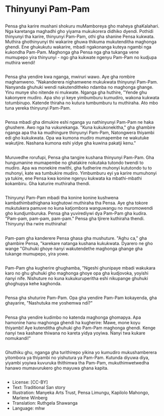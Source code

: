 # Thinyunyi Pam-Pam

##
Pensa gha karire mushani shokuru muMamboreya gho maheya ghaKalahari. Nga karetanga maghadhi gho yiyama mukukorera didhiko dyendi. Pothidi thinyunyi tha karire, thinyunyi Pam-Pam, othi gha shanine Pensa kukwata. Muthira ghothinyunyi thi wakarire ghuwa thikuma mukutenditha maghonga ghendi. Ene ghukukutu wakarire, mbadi ngakonanga kuteya ngambi nga kukondha Pam-Pam. Maghonga gha Pensa nga gha tukanga vene mumupepo yira thinyunyi - ngo gha kukwate ngenyu Pam-Pam no kudjupa muthira wendi!

##
Pensa gha yendire kwa nganga, mwiruri wawo. Aye gha rombire maghamweno. "Nakanderera nighamwene mukukwata thinyunyi Pam-Pam. Nanyanda ghuhuki wendi nakutenditheko ndamba no maghonga ghange. Yinu munye sho nitende ni mukwate. Nganga gha huthire, "Yende ghu kakonyere mudiro. Apa sho yi keye yimbumburu kumudiro, wakona kukwata totumbirupo. Katende thiraha no kutura tumbumburu tu muthiraha. Ato mbo tuna yereka thinyunyi Pam-Pam.

##
Pensa mbadi gha dimukire eshi nganga yu nathinyunyi Pam-Pam ne haka ghushere. Awo nga ha vukurekanga. "Kuna kukukonekitha," gha ghambire nganga apa tha ka mudhingure thinyunyi Pam-Pam, Natongwera thiyambi edi gho kukukwata. Opa wa kumona mudiro mumapembe ne wakutuke wakutjire. Nashana kumona eshi yidye gha kuwina pakatji kenu."

##
Muruvedhe rorufupi, Pensa gha tangire kushana thinyunyi Pam-Pam. Gha hungumanine mumapembe no ghatakire nokutaka tutondo twendi to mudiro. Apa wa monekire mwithi, gha fudherire muhonyi kututondo tu to muhonyi, kate wa tumbukire mudiro. Yimbumburu eyi ya karire mumuhonyi ya tukire, ene Pensa kwa konine ngenyu kukwata ka mbathi-mbathi kokambiru. Gha katurire muthiraha thendi.

##
Thinyunyi Pam-Pam mbadi tha konine konine kushwena kambathimbathighana koghutowi muthiraha tha Pensa. Aye gha tokore mukutukera pamuve no kuna katjombora wanguwangu no muromowendi gho kundjumburuka. Pensa gha yuvirediywi dya Pam-Pam gha kudira. "Pam-pam, pam-pam, pam-pam." Pensa gha tjirere kuthiraha thendi. Thinyunyi tha rwire muthiraha!

##
Pam-pam gha kanderere Pensa ghasa gha mushuture. "Aghu ca," gha ghambire Pensa, "karekare natanga kushana kukukwata. Dyarero ne gho wange "Ghuhuki ghoye ṅanyi wakutendethe maghonga ghange gha tukange mumupepo, yira yowe.

##
Pam-Pam gha kugherire ghughamba, "Ngeshi ghunipaye mbadi wakukara karo no ghu ghuhuki gho maghonga ghoye opa gha kudjovoka, yoyishi ṅanyi nife. Nishuture no kuna kukukuruperitha eshi nikupange ghuhuki ghoghupya kehe kaghonda.

##
Pensa gha shuturire Pam-Pam. Opa gha yendire Pam-Pam kokayenda, gha ghayarire, "Nashutuka me yoshemwa ndi?"

##
Pensa gha yendire kudimbo no katenda maghonga ghomapya. Apa hamonine hanu maghonga ghendi ha kugherire: Mawe, mone koyu thiyambi! Aye kutenditha ghuhuki gho Pam-Pam maghonga ghendi. Kenge ṅanyi twa kashane thiwana no kareta yidya yoyiwa. Ṅanyi twa kukare nomukandi!"

##
Ghuthiku ghu, nganga gha turithirepo yikina yo kumudiro mukushamberera yitombora ya thiyambi no yishutura ya Pam-Pam. Kutunda diyuwa diya, yiyambi yoyiwa kuvuruka thithimwa tha Pam-Pam, mukuthimwetwedha hanawo mumavurukero gho mayuwa ghana kapita.

##
* License: [CC-BY]
* Text: Traditional San story
* Illustration: Manyeka Arts Trust, Pensa Limungu, Kapilolo Mahongo, Marlene Winberg
* Translation: Ruthgela Shawanga
* Language: mhw
